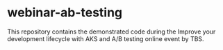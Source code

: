 # webinar-ab-testing
This repository contains the demonstrated code during the Improve your development lifecycle with AKS and A/B testing online event by TBS.